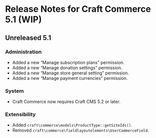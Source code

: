 # Release Notes for Craft Commerce 5.1 (WIP)

## Unreleased 5.1


### Administration
- Added a new “Manage subscription plans” permission.
- Added a new “Manage donation settings” permission.
- Added a new “Manage store general setting” permission.
- Added a new “Manage payment currencies” permission.

### System
- Craft Commerce now requires Craft CMS 5.2 or later.

### Extensibility
- Added `craft\commerce\models\ProductType::getSiteIds()`.
- Removed `craft\commerce\fieldlayoutelements\UserCommerceField`.